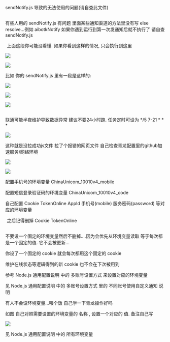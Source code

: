 sendNotify.js 导致的无法使用的问题(请自查此文件)

![🤔](data:image/gif;base64,R0lGODlhAQABAIAAAP///wAAACH5BAEAAAAALAAAAAABAAEAAAICRAEAOw==)

有些人用的 sendNotify.js 有问题 里面某些通知渠道的方法里没有写 else resolve...例如 aibotkNotify 如果你遇到运行到第一次发通知后就不执行了 请自查 sendNotify.js

![⚠️](data:image/gif;base64,R0lGODlhAQABAIAAAP///wAAACH5BAEAAAAALAAAAAABAAEAAAICRAEAOw==) 上面这段你可能没看懂. 如果你看到这样的情况, 只会执行到这里

![](https://chinatelecomoperators.notion.site/image/https%3A%2F%2Fs3-us-west-2.amazonaws.com%2Fsecure.notion-static.com%2F1c4dbc08-b6cd-4423-9638-5b33713e56b1%2FUntitled.png?id=be44abcd-9abc-46e3-a578-cba377341b00&table=block&spaceId=075c6d4d-bde7-49d5-9bd4-06141d2f80d9&width=2000&userId=&cache=v2)

![](https://chinatelecomoperators.notion.site/image/https%3A%2F%2Fs3-us-west-2.amazonaws.com%2Fsecure.notion-static.com%2Fc6681be3-f616-4235-97da-f69266f24991%2FUntitled.png?id=d25e317f-7fe0-4aa1-b8a8-7f3deb909deb&table=block&spaceId=075c6d4d-bde7-49d5-9bd4-06141d2f80d9&width=380&userId=&cache=v2)

比如 你的 sendNotify.js 里有一段是这样的:

![](https://chinatelecomoperators.notion.site/image/https%3A%2F%2Fs3-us-west-2.amazonaws.com%2Fsecure.notion-static.com%2Fa0d5eb97-5fe5-4a11-91c5-0a9e6c5632ae%2FUntitled.png?id=631922b0-564f-49e1-98ef-cb21512a97e6&table=block&spaceId=075c6d4d-bde7-49d5-9bd4-06141d2f80d9&width=860&userId=&cache=v2)

![](https://chinatelecomoperators.notion.site/image/https%3A%2F%2Fs3-us-west-2.amazonaws.com%2Fsecure.notion-static.com%2F782847f6-d772-4f18-b3ca-00f763944d9e%2FUntitled.png?id=cccd13bb-65a8-4da3-94be-62dd5d4c2d92&table=block&spaceId=075c6d4d-bde7-49d5-9bd4-06141d2f80d9&width=860&userId=&cache=v2)

![](https://chinatelecomoperators.notion.site/image/https%3A%2F%2Fs3-us-west-2.amazonaws.com%2Fsecure.notion-static.com%2Fc00b6590-947f-4e3d-b337-88da03061681%2FUntitled.png?id=9b29530e-9353-4f55-91dc-cdee72d2f7b1&table=block&spaceId=075c6d4d-bde7-49d5-9bd4-06141d2f80d9&width=770&userId=&cache=v2)

![🤔](data:image/gif;base64,R0lGODlhAQABAIAAAP///wAAACH5BAEAAAAALAAAAAABAAEAAAICRAEAOw==)

联通可能半夜维护导致数据异常 建议不要24小时跑. 任务定时可设为 \*/5 7-21 \* \* \*

![](https://chinatelecomoperators.notion.site/image/https%3A%2F%2Fs3-us-west-2.amazonaws.com%2Fsecure.notion-static.com%2F711e15dc-81a3-44b3-83bf-771bb07ec67e%2FUntitled.png?id=b292120b-63bb-4ed8-9330-4baef7e82a0f&table=block&spaceId=075c6d4d-bde7-49d5-9bd4-06141d2f80d9&width=380&userId=&cache=v2)

这种就是没拉成功js文件 拉了个报错的网页文件 自己检查青龙配置里的github加速服务/网络环境

![](https://chinatelecomoperators.notion.site/image/https%3A%2F%2Fs3-us-west-2.amazonaws.com%2Fsecure.notion-static.com%2Fb11ba48a-5d08-421d-b5d3-d9ee045ce166%2FUntitled.png?id=2c5e14fd-b745-44a4-a58f-eea78291c600&table=block&spaceId=075c6d4d-bde7-49d5-9bd4-06141d2f80d9&width=1700&userId=&cache=v2)

![](https://chinatelecomoperators.notion.site/image/https%3A%2F%2Fs3-us-west-2.amazonaws.com%2Fsecure.notion-static.com%2Fdb070c1c-5d44-4d5a-9ebc-339ce0395c50%2FUntitled.png?id=c7979361-e8ee-4de1-bf57-17cb2a65de5f&table=block&spaceId=075c6d4d-bde7-49d5-9bd4-06141d2f80d9&width=670&userId=&cache=v2)

配置手机号的环境变量 ChinaUnicom\_10010v4\_mobile

配置短信登录验证码的环境变量 ChinaUnicom\_10010v4\_code

自己配置 Cookie TokenOnline AppId 手机号(mobile) 服务密码(password) 等对应的环境变量

![⚠️](data:image/gif;base64,R0lGODlhAQABAIAAAP///wAAACH5BAEAAAAALAAAAAABAAEAAAICRAEAOw==) 之后记得删掉 Cookie TokenOnline

![🤔](data:image/gif;base64,R0lGODlhAQABAIAAAP///wAAACH5BAEAAAAALAAAAAABAAEAAAICRAEAOw==)

不要设一个固定的环境变量然后不删掉….因为会优先从环境变量读取 等于每次都是一个固定的值. 它不会被更新…

你设了一个固定的 cookie 就会每次都用这个固定的 cookie

维护在线状态等逻辑得到的新 cookie 也不会在下次被用到

参考 Node.js 通用配置说明 中的 多账号设置方式 来设置对应的环境变量

见 Node.js 通用配置说明 中的 多账号设置方式 里的 不同账号使用自定义通知 说明

有人不会设环境变量…喂个饭 自己学一下青龙操作好吗

如图 自己对照需要设置的环境变量的 名称 , 设置一个对应的 值. 备注自己写

![](https://chinatelecomoperators.notion.site/image/https%3A%2F%2Fs3-us-west-2.amazonaws.com%2Fsecure.notion-static.com%2F8f740080-e2ba-410e-8314-0fad8df6802f%2FUntitled.png?id=db0de8b3-fab2-49bd-befa-4ada34f97c3a&table=block&spaceId=075c6d4d-bde7-49d5-9bd4-06141d2f80d9&width=2000&userId=&cache=v2)

见 Node.js 通用配置说明 中的 所有环境变量
